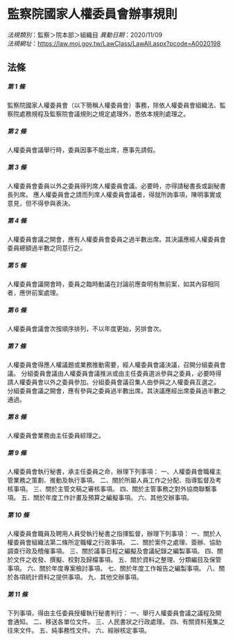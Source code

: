 # 監察院國家人權委員會辦事規則

*法規類別*：監察＞院本部＞組織目
*異動日期*：2020/11/09  
*法規網址*：https://law.moj.gov.tw/LawClass/LawAll.aspx?pcode=A0020198



## 法條
##### 第 1 條
監察院國家人權委員會（以下簡稱人權委員會）事務，除依人權委員會組織法、監察院處務規程及監察院會議規則之規定處理外，悉依本規則處理之。

##### 第 2 條
人權委員會議舉行時，委員因事不能出席，應事先請假。

##### 第 3 條
人權委員會委員以外之委員得列席人權委員會議。必要時，亦得請秘書長或副秘書長列席。
應人權委員會之請而列席人權委員會議者，得就所詢事項，陳明事實或意見，但不得參與表決。

##### 第 4 條
人權委員會議之開會，應有人權委員會委員之過半數出席。其決議應經人權委員會委員總額過半數之同意行之。

##### 第 5 條
人權委員會議開會時，委員之臨時動議在討論前應查明有無前案，如其內容相同者，應併前案處理。

##### 第 6 條
人權委員會議會次按順序排列，不以年度更始，另排會次。

##### 第 7 條
人權委員會得應人權議題或業務推動需要，經人權委員會議決議，召開分組委員會議。
分組委員會議由人權委員會議推派或由主任委員選派參與之委員，必要時得請人權委員會以外之委員參加。分組委員會議召集人由參與之人權委員互選之。
分組委員會議之開會，應有參與之委員過半數出席。其決議應經出席委員過半數之通過。

##### 第 8 條
人權委員會業務由主任委員綜理之。

##### 第 9 條
人權委員會執行秘書，承主任委員之命，辦理下列事項：
一、人權委員會職權主管業務之策劃、推動及執行事項。
二、關於所屬人員工作之分配、指導監督及考核事項。
三、關於主管文稿之審核事項。
四、關於主管事務之對外協商聯繫事項。
五、關於年度工作計畫及預算之編擬事項。
六、其他交辦事項。

##### 第 10 條
人權委員會職員及聘用人員受執行秘書之指揮監督，辦理下列事項：
一、關於人權委員會組織法第二條所定職權之行政事項。
二、關於案件之處理、簽辦、協助調查行政及稽催事項。
三、關於議事日程之編擬及會議紀錄之編製事項。
四、關於文件之收發、撰擬、校對及歸檔事項。
五、關於資料之整理、分類編目及保管事項。
六、關於年度專案檢討事項。
七、關於年度工作報告之編製事項。
八、關於各項統計資料之提供事項。
九、其他交辦事項。

##### 第 11 條
下列事項，得由主任委員授權執行秘書判行：
一、舉行人權委員會議之議程及開會通知。
二、移送各單位文件。
三、人民書狀之行政處理。
四、有關資料蒐集之往來文件。
五、純事務性文件。
六、經辦核定事項。


